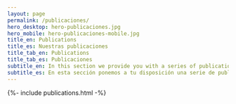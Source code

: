 ```yaml
---
layout: page
permalink: /publicaciones/
hero_desktop: hero-publicaciones.jpg
hero_mobile: hero-publicaciones-mobile.jpg
title_en: Publications
title_es: Nuestras publicaciones
title_tab_en: Publications
title_tab_es: Publicaciones
subtitle_en: In this section we provide you with a series of publications and materials that we have prepared together with other organizations on economic, social, cultural and environmental rights
subtitle_es: En esta sección ponemos a tu disposición una serie de publicaciones y documentos que hemos preparado junto a otras organizaciones sobre los derechos económicos, sociales, culturales y ambientales
---
```


{%- include publications.html -%}

